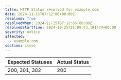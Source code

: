 ```yaml
---
title: HTTP Status resolved for example.com
date: 2024-11-15T07:12:06+00:00Z
resolved: True
resolvedWhen: 2024-11-15T07:12:06+00:00Z
resolvedStartTime: 2024-10-25T21:09:43.191474+00:00
severity: notice
affected:
  - example.com
section: issue
---
```


| Expected Statuses | Actual Status  |
|-------------------|----------------|
| 200, 301, 302 | 200 |
